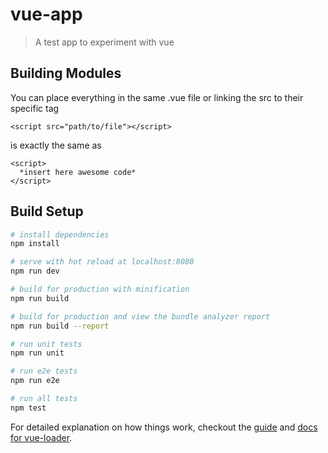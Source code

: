 # vue-app

> A test app to experiment with vue

## Building Modules

You can place everything in the same .vue file or linking the src to their specific tag

```
<script src="path/to/file"></script>
```

is exactly the same as 

```
<script>
  *insert here awesome code*
</script>
```

## Build Setup

``` bash
# install dependencies
npm install

# serve with hot reload at localhost:8080
npm run dev

# build for production with minification
npm run build

# build for production and view the bundle analyzer report
npm run build --report

# run unit tests
npm run unit

# run e2e tests
npm run e2e

# run all tests
npm test
```

For detailed explanation on how things work, checkout the [guide](http://vuejs-templates.github.io/webpack/) and [docs for vue-loader](http://vuejs.github.io/vue-loader).
